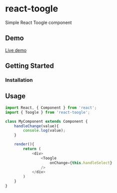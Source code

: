 # react-toogle
Simple React Toogle component

## Demo
[Live demo](https://carlos-dev.github.io/react-toogle)

## Getting Started
### Installation
## Usage
```javascript
import React, { Component } from 'react';
import { Toogle } from 'react-toogle';

class MyComponent extends Component {
	handleChange(value){
		console.log(value);
	}

	render(){
		return (
			<div>
				<Toogle
					onChange={this.handleSelect}
				/>
			</div>
		)
	}
}

```
